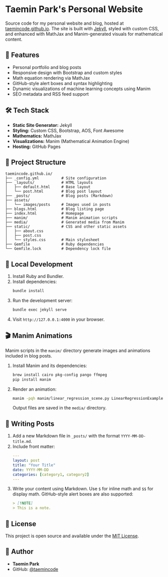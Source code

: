# Taemin Park's Personal Website

Source code for my personal website and blog, hosted at [taemincode.github.io](https://taemincode.github.io). The site is built with [Jekyll](https://jekyllrb.com/), styled with custom CSS, and enhanced with MathJax and Manim-generated visuals for mathematical content.

## 🚀 Features

- Personal portfolio and blog posts
- Responsive design with Bootstrap and custom styles
- Math equation rendering via MathJax
- GitHub-style alert boxes and syntax highlighting
- Dynamic visualizations of machine learning concepts using Manim
- SEO metadata and RSS feed support

## 🛠 Tech Stack

- **Static Site Generator:** Jekyll
- **Styling:** Custom CSS, Bootstrap, AOS, Font Awesome
- **Mathematics:** MathJax
- **Visualizations:** Manim (Mathematical Animation Engine)
- **Hosting:** GitHub Pages

## 📁 Project Structure

```
taemincode.github.io/
├── _config.yml          # Site configuration
├── _layouts/            # HTML layouts
│   ├── default.html     # Base layout
│   └── post.html        # Blog post layout
├── _posts/              # Blog posts (Markdown)
├── assets/
│   └── images/posts     # Images used in posts
├── blogs.html           # Blog listing page
├── index.html           # Homepage
├── manim/               # Manim animation scripts
├── media/               # Generated media from Manim
├── static/              # CSS and other static assets
│   ├── about.css
│   ├── post.css
│   └── styles.css       # Main stylesheet
├── Gemfile              # Ruby dependencies
└── Gemfile.lock         # Dependency lock file
```

## 🧪 Local Development

1. Install Ruby and Bundler.
2. Install dependencies:
   ```bash
   bundle install
   ```
3. Run the development server:
   ```bash
   bundle exec jekyll serve
   ```
4. Visit `http://127.0.0.1:4000` in your browser.

## 🎬 Manim Animations

Manim scripts in the `manim/` directory generate images and animations included in blog posts.

1. Install Manim and its dependencies:
   ```bash
   brew install cairo pkg-config pango ffmpeg
   pip install manim
   ```
2. Render an animation:
   ```bash
   manim -pqh manim/linear_regression_scene.py LinearRegressionExample --format=png
   ```
   Output files are saved in the `media/` directory.

## 📝 Writing Posts

1. Add a new Markdown file in `_posts/` with the format `YYYY-MM-DD-title.md`.
2. Include front matter:
   ```yaml
   ---
   layout: post
   title: "Your Title"
   date: YYYY-MM-DD
   categories: [category1, category2]
   ---
   ```
3. Write your content using Markdown. Use `$` for inline math and `$$` for display math. GitHub-style alert boxes are also supported:
   ```markdown
   > [!NOTE]
   > This is a note.
   ```

## 📜 License

This project is open source and available under the [MIT License](LICENSE).

## 👤 Author

- **Taemin Park**
- GitHub: [@taemincode](https://github.com/taemincode)
